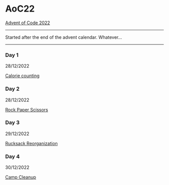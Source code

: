# AoC22
[Advent of Code 2022](https://adventofcode.com/2022)

---

Started after the end of the advent calendar. Whatever...

---

### Day 1

28/12/2022

[Calorie counting](Day01/Day1.ipynb)

### Day 2

28/12/2022

[Rock Paper Scissors](Day02/Day2.ipynb)


### Day 3

29/12/2022

[Rucksack Reorganization](Day03/Day3.ipynb)

### Day 4

30/12/2022

[Camp Cleanup](Day04/Day4.ipynb)

